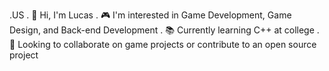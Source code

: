 .US
. 👋 Hi, I'm Lucas
. 🎮 I'm interested in Game Development, Game Design, and Back-end Development
. 📚 Currently learning C++ at college
. 🤝 Looking to collaborate on game projects or contribute to an open source project
